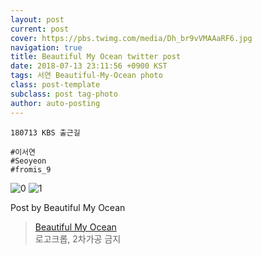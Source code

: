 ```yaml
---
layout: post
current: post
cover: https://pbs.twimg.com/media/Dh_br9vVMAAaRF6.jpg
navigation: true
title: Beautiful My Ocean twitter post
date: 2018-07-13 23:11:56 +0900 KST
tags: 서연 Beautiful-My-Ocean photo
class: post-template
subclass: post tag-photo
author: auto-posting
---
```


```  
180713 KBS 출근길  
  
#이서연  
#Seoyeon  
#fromis_9  

```

![0](https://pbs.twimg.com/media/Dh_bqalUEAEDlp3.jpg)
![1](https://pbs.twimg.com/media/Dh_br9vVMAAaRF6.jpg)


Post by Beautiful My Ocean

> [Beautiful My Ocean](https://twitter.com/BMO_fromis)  
  로고크롭, 2차가공 금지